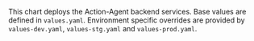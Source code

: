 This chart deploys the Action-Agent backend services. Base values are defined in `values.yaml`.
Environment specific overrides are provided by `values-dev.yaml`, `values-stg.yaml` and `values-prod.yaml`.
